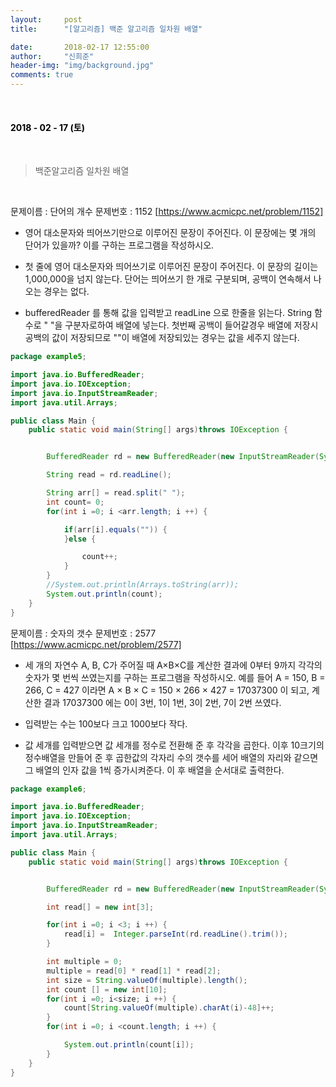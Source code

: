 ```yaml
---
layout:     post
title:      "[알고리즘] 백준 알고리즘 일차원 배열"

date:       2018-02-17 12:55:00
author:     "신희준"
header-img: "img/background.jpg"
comments: true
---
```


<head>
 <meta property="og:type" content="백준알고리즘 일차원 배열">
 <meta property="og:title" content="백준알고리즘 일차원 배열">
 <meta property="og:description" content="백준알고리즘 일차원 배열">
 <meta property="og:url" content="http://shj7242.github.io/2018/02/17/Algorithm4/">

 <meta name="twitter:card" content="백준알고리즘 일차원 배열">
  <meta name="twitter:title" content="백준알고리즘 일차원 배열">
  <meta name="twitter:description" content="백준알고리즘 일차원 배열">
  <meta name="FACEBOOK:domain" content="http://shj7242.github.io/2018/02/17/Algorithm4/">
  <meta name="facebook:card" content="백준알고리즘 일차원 배열">
   <meta name="facebook:title" content="백준알고리즘 일차원 배열">
   <meta name="facebook:description" content="백준알고리즘 일차원 배열">
   <meta name="facebook:domain" content="http://shj7242.github.io/2018/02/17/Algorithm4/">


 </head>

<br>
<H4 style ="font-weight:bold; color:black;"> </H4>

<H4 style ="font-weight:bold; color : black">2018 - 02 - 17 (토)</H4>
<br>


> 백준알고리즘 일차원 배열

<br>

문제이름 : 단어의 개수
문제번호 : 1152 [https://www.acmicpc.net/problem/1152]

* 영어 대소문자와 띄어쓰기만으로 이루어진 문장이 주어진다. 이 문장에는 몇 개의 단어가 있을까? 이를 구하는 프로그램을 작성하시오.
* 첫 줄에 영어 대소문자와 띄어쓰기로 이루어진 문장이 주어진다. 이 문장의 길이는 1,000,000을 넘지 않는다. 단어는 띄어쓰기 한 개로 구분되며, 공백이 연속해서 나오는 경우는 없다.

* bufferedReader 를 통해 값을 입력받고 readLine 으로 한줄을 읽는다. String 함수로 " "을 구분자로하여 배열에 넣는다. 첫번째 공백이 들어갈경우 배열에 저장시 공백의 값이 저장되므로 ""이 배열에 저장되있는 경우는 값을 세주지 않는다.

~~~java
package example5;

import java.io.BufferedReader;
import java.io.IOException;
import java.io.InputStreamReader;
import java.util.Arrays;

public class Main {
    public static void main(String[] args)throws IOException {


    	BufferedReader rd = new BufferedReader(new InputStreamReader(System.in));

    	String read = rd.readLine();

    	String arr[] = read.split(" ");
    	int count= 0;
    	for(int i =0; i <arr.length; i ++) {

    		if(arr[i].equals("")) {
    		}else {

    			count++;
    		}
    	}
    	//System.out.println(Arrays.toString(arr));
    	System.out.println(count);
    }
}

~~~

문제이름 : 숫자의 갯수
문제번호 : 2577 [https://www.acmicpc.net/problem/2577]

* 세 개의 자연수 A, B, C가 주어질 때 A×B×C를 계산한 결과에 0부터 9까지 각각의 숫자가 몇 번씩 쓰였는지를 구하는 프로그램을 작성하시오.
예를 들어 A = 150, B = 266, C = 427 이라면
A × B × C = 150 × 266 × 427 = 17037300 이 되고,
계산한 결과 17037300 에는 0이 3번, 1이 1번, 3이 2번, 7이 2번 쓰였다.

* 입력받는 수는 100보다 크고 1000보다 작다.

* 값 세개를 입력받으면 값 세개를 정수로 전환해 준 후 각각을 곱한다. 이후 10크기의 정수배열을 만들어 준 후 곱한값의 각자리 수의 갯수를 세어 배열의 자리와 같으면 그 배열의 인자 값을 1씩 증가시켜준다. 이 후 배열을 순서대로 출력한다.

~~~java
package example6;

import java.io.BufferedReader;
import java.io.IOException;
import java.io.InputStreamReader;
import java.util.Arrays;

public class Main {
    public static void main(String[] args)throws IOException {


    	BufferedReader rd = new BufferedReader(new InputStreamReader(System.in));

    	int read[] = new int[3];

    	for(int i =0; i <3; i ++) {
    		read[i] =  Integer.parseInt(rd.readLine().trim());
    	}

    	int multiple = 0;
    	multiple = read[0] * read[1] * read[2];
    	int size = String.valueOf(multiple).length();
    	int count [] = new int[10];
    	for(int i =0; i<size; i ++) {
    		count[String.valueOf(multiple).charAt(i)-48]++;
    	}
    	for(int i =0; i <count.length; i ++) {

    		System.out.println(count[i]);
    	}
    }
}
~~~
